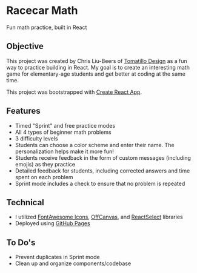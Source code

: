 # Racecar Math

Fun math practice, built in React

## Objective

This project was created by Chris Liu-Beers of [Tomatillo Design](http://www.tomatillodesign.com) as a fun way to practice building in React. My goal is to create an interesting math game for elementary-age students and get better at coding at the same time.

This project was bootstrapped with [Create React App](https://github.com/facebook/create-react-app).

## Features

- Timed "Sprint" and free practice modes
- All 4 types of beginner math problems
- 3 difficulty levels
- Students can choose a color scheme and enter their name. The personalization helps make it more fun!
- Students receive feedback in the form of custom messages (including emojis) as they practice
- Detailed feedback for students, including corrected answers and time spent on each problem
- Sprint mode includes a check to ensure that no problem is repeated

## Technical

- I utilized [FontAwesome Icons](https://fontawesome.com/how-to-use/on-the-web/using-with/react), [OffCanvas](https://www.npmjs.com/package/offcanvas), and [ReactSelect](https://react-select.com/home) libraries
- Deployed using [GitHub Pages](https://github.com/gitname/react-gh-pages)

## To Do's

- Prevent duplicates in Sprint mode
- Clean up and organize components/codebase
